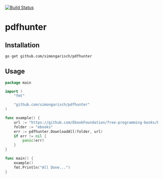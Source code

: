 [![Build Status](https://travis-ci.com/simongarisch/pdfhunter.svg?branch=master)](https://travis-ci.com/simongarisch/pdfhunter)

# pdfhunter

## Installation

```bash
go get github.com/simongarisch/pdfhunter
```

## Usage

```go
package main

import (
	"fmt"

	"github.com/simongarisch/pdfhunter"
)

func example() {
	url := "https://github.com/EbookFoundation/free-programming-books/blob/master/free-programming-books.md"
	folder := "ebooks"
	err := pdfhunter.DownloadAll(folder, url)
	if err != nil {
		panic(err)
	}
}

func main() {
	example()
	fmt.Println("All Done...")
}
```